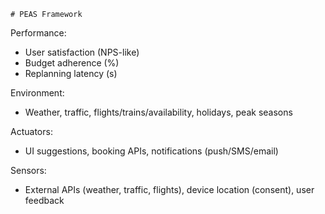     # PEAS Framework

Performance:
- User satisfaction (NPS-like)
- Budget adherence (%)
- Replanning latency (s)

Environment:
- Weather, traffic, flights/trains/availability, holidays, peak seasons

Actuators:
- UI suggestions, booking APIs, notifications (push/SMS/email)

Sensors:
- External APIs (weather, traffic, flights), device location (consent), user feedback
